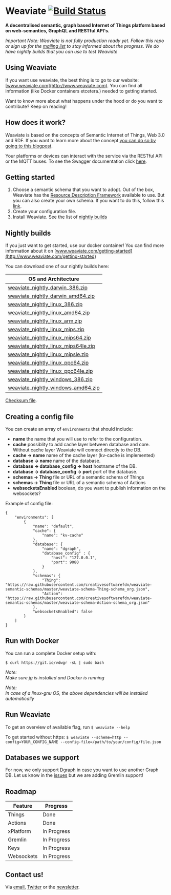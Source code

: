 # Weaviate [![Build Status](https://travis-ci.org/creativesoftwarefdn/weaviate.svg?branch=develop)](https://travis-ci.org/creativesoftwarefdn/weaviate/branches)

**A decentralised semantic, graph based Internet of Things platform based on web-semantics, GraphQL and RESTful API's.**

*Important Note:
Weaviate is not fully production ready yet. Follow this repo or sign up for the [mailing list](http://eepurl.com/bRsMir) to stay informed about the progress. We do have nightly builds that you can use to test Weaviate*

## Using Weaviate

If you want use weaviate, the best thing is to go to our website: [www.weaviate.com](http://www.weaviate.com). You can find all information (like Docker containers etcetera.) needed to getting started.

Want to know more about what happens under the hood or do you want to contribute? Keep on reading!

## How does it work?

Weaviate is based on the concepts of Semantic Internet of Things, Web 3.0 and RDF. If you want to learn more about the concept [you can do so by going to this blogpost](https://bob.wtf/semantic-internet-of-things-42811e1ca7a7).

Your platforms or devices can interact with the service via the RESTful API or the MQTT buses. To see the Swagger documentation click [here](https://github.com/creativesoftwarefdn/weaviate/tree/develop/swagger).

## Getting started

1. Choose a semantic schema that you want to adopt. Out of the box, Weaviate has the [Resource Description Framework](https://en.wikipedia.org/wiki/Resource_Description_Framework) available to use. But you can also create your own schema. If you want to do this, follow this [link](https://github.com/creativesoftwarefdn/weaviate-semantic-schemas).
2. Create your configuration file.
3. Install Weaviate. See the list of [nightly builds](#nightly-builds) 

## Nightly builds

If you just want to get started, use our docker container! You can find more information about it on [www.weaviate.com/getting-started](http://www.weaviate.com/getting-started)

You can download one of our nightly builds here:

| OS and Architecture
| -------------------
| [weaviate_nightly_darwin_386.zip](https://github.com/creativesoftwarefdn/weaviate/blob/develop/dist/weaviate_nightly_darwin_386.zip?raw=true)
| [weaviate_nightly_darwin_amd64.zip](https://github.com/creativesoftwarefdn/weaviate/blob/develop/dist/weaviate_nightly_darwin_amd64.zip?raw=true)
| [weaviate_nightly_linux_386.zip](https://github.com/creativesoftwarefdn/weaviate/blob/develop/dist/weaviate_nightly_linux_386.zip?raw=true)
| [weaviate_nightly_linux_amd64.zip](https://github.com/creativesoftwarefdn/weaviate/blob/develop/dist/weaviate_nightly_linux_amd64.zip?raw=true)
| [weaviate_nightly_linux_arm.zip](https://github.com/creativesoftwarefdn/weaviate/blob/develop/dist/weaviate_nightly_linux_arm.zip?raw=true)
| [weaviate_nightly_linux_mips.zip](https://github.com/creativesoftwarefdn/weaviate/blob/develop/dist/weaviate_nightly_linux_mips.zip?raw=true)
| [weaviate_nightly_linux_mips64.zip](https://github.com/creativesoftwarefdn/weaviate/blob/develop/dist/weaviate_nightly_linux_mips64.zip?raw=true)
| [weaviate_nightly_linux_mips64le.zip](https://github.com/creativesoftwarefdn/weaviate/blob/develop/dist/weaviate_nightly_linux_mips64le.zip?raw=true)
| [weaviate_nightly_linux_mipsle.zip](https://github.com/creativesoftwarefdn/weaviate/blob/develop/dist/weaviate_nightly_linux_mipsle.zip?raw=true)
| [weaviate_nightly_linux_ppc64.zip](https://github.com/creativesoftwarefdn/weaviate/blob/develop/dist/weaviate_nightly_linux_ppc64.zip?raw=true)
| [weaviate_nightly_linux_ppc64le.zip](https://github.com/creativesoftwarefdn/weaviate/blob/develop/dist/weaviate_nightly_linux_ppc64le.zip?raw=true)
| [weaviate_nightly_windows_386.zip](https://github.com/creativesoftwarefdn/weaviate/blob/develop/dist/weaviate_nightly_windows_386.zip?raw=true)
| [weaviate_nightly_windows_amd64.zip](https://github.com/creativesoftwarefdn/weaviate/blob/develop/dist/weaviate_nightly_windows_amd64.zip?raw=true)

[Checksum file](https://github.com/creativesoftwarefdn/weaviate/blob/develop/dist/weaviate_nightly_checksums.txt).

## Creating a config file

You can create an array of `environments` that should include:

- **name** the name that you will use to refer to the configuration.
- **cache** possiblity to add cache layer between database and core. Without cache layer Weaviate will connect directly to the DB.
- **cache -> name** name of the cache layer (kv-cache is implemented)
- **database -> name** name of the database.
- **database -> database_config -> host** hostname of the DB.
- **database -> database_config -> port** port of the database.
- **schemas -> Thing** file or URL of a semantic schema of Things
- **schemas -> Thing** file or URL of a semantic schema of Actions
- **websocketsEnabled** boolean, do you want to publish information on the websockets?

Example of config file:

```
{
    "environments": [
        {
            "name": "default",
            "cache": {
                "name": "kv-cache"
            },
            "database": {
                "name": "dgraph",
                "database_config" : {
                    "host": "127.0.0.1",
                    "port": 9080
                }
            },
            "schemas": {
                "Thing": "https://raw.githubusercontent.com/creativesoftwarefdn/weaviate-semantic-schemas/master/weaviate-schema-Thing-schema_org.json",
                "Action": "https://raw.githubusercontent.com/creativesoftwarefdn/weaviate-semantic-schemas/master/weaviate-schema-Action-schema_org.json"
            },
            "websocketsEnabled": false
        }
    ]
}
```

## Run with Docker

You can run a complete Docker setup with:

```
$ curl https://git.io/vdwgr -sL | sudo bash
```

_Note:<br>Make sure [jq](https://stedolan.github.io/jq/) is installed and Docker is running_

_Note:<br>In case of a linux-gnu OS, the above dependencies will be installed automatically_

## Run Weaviate

To get an overview of available flag, run `$ weaviate --help`

To get started without https: `$ weaviate --scheme=http --config=YOUR_CONFIG_NAME --config-file=/path/to/your/config/file.json`

## Databases we support

For now, we only support [Dgraph](https://dgraph.io) in case you want to use another Graph DB. Let us know in the [issues](https://github.com/creativesoftwarefdn/weaviate/issues) but we are adding Gremlin support!

## Roadmap

| Feature    | Progress
| ---------  | --------
| Things     | Done 
| Actions    | Done 
| xPlatform  | In Progress
| Gremlin    | In Progress
| Keys       | In Progress
| Websockets | In Progress

## Contact us!

Via [email](mailto:yourfriends@weaviate.com), [Twitter](https://twitter.com/weaviate) or the [newsletter](http://eepurl.com/bRsMir).
